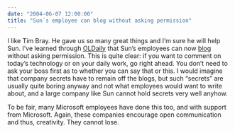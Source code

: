 ```yaml
---
date: "2004-06-07 12:00:00"
title: "Sun´s employee can blog without asking permission"
---
```




I like Tim Bray. He gave us so many great things and I&rsquo;m sure he will help Sun. I&rsquo;ve learned through [OLDaily](http://www.downes.ca/) that Sun&rsquo;s employees can now [blog](http://www.tbray.org/ongoing/When/200x/2004/06/06/BSC) without asking permission. This is quite clear: if you want to comment on today&rsquo;s technology or on your daily work, go right ahead. You don&rsquo;t need to ask your boss first as to whether you can say that or this. I would imagine that company secrets have to remain off the blogs, but such &ldquo;secrets&rdquo; are usually quite boring anyway and not what employees would want to write about, and a large company like Sun cannot hold secrets very well anyhow.

To be fair, many Microsoft employees have done this too, and with support from Microsoft. Again, these companies encourage open communication and thus, creativity. They cannot lose.

